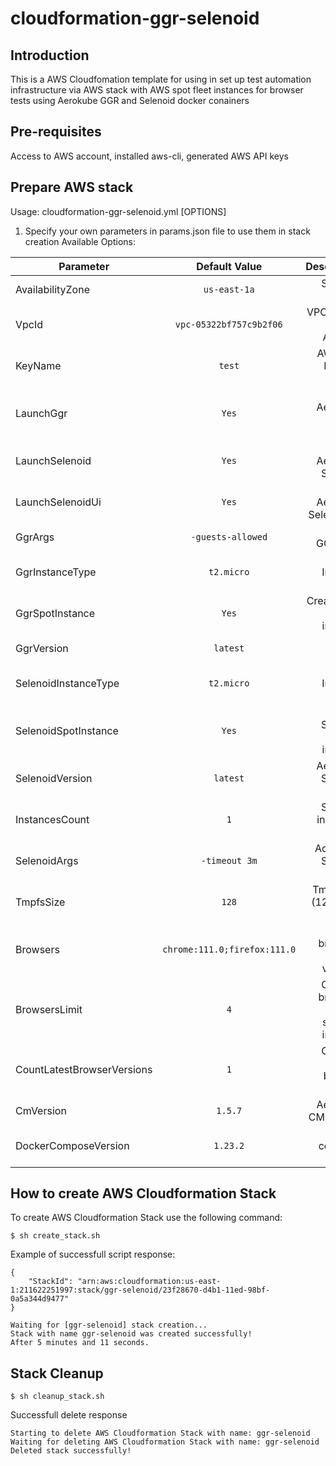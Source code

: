 # cloudformation-ggr-selenoid

**Introduction**
---
This is a AWS Cloudfomation template for using in set up test automation infrastructure via AWS stack with AWS spot fleet instances for browser tests using Aerokube GGR and Selenoid docker conainers

**Pre-requisites**
---
Access to AWS account, installed aws-cli, generated AWS API keys

**Prepare AWS stack**
---

Usage: cloudformation-ggr-selenoid.yml [OPTIONS]

1. Specify your own parameters in params.json file to use them in stack creation
Available Options:

| Parameter                 | Default Value                | Description                                |
| --------------------------|:----------------------------:| ------------------------------------------:|
| AvailabilityZone          | `us-east-1a`                 | Set AWS Region                             |
| VpcId                     | `vpc-05322bf757c9b2f06`      | VPC in your AWS Account                    |
| KeyName                   | `test`                       | AWS EC2 Key pair name                      |
| LaunchGgr                 | `Yes`                        | Launch Aerokube Go Grid Router             |
| LaunchSelenoid            | `Yes`                        | Launch Aerokube Selenoid                   |
| LaunchSelenoidUi          | `Yes`                        | Launch Aerokube Selenoid UI                |
| GgrArgs                   | `-guests-allowed`            | Specify GGR Args                           |
| GgrInstanceType           | `t2.micro`                   | AWS Instance Type                          |
| GgrSpotInstance           | `Yes`                        | Create GGR spot instance                   |
| GgrVersion                | `latest`                     | GGR version                                |
| SelenoidInstanceType      | `t2.micro`                   | AWS Instance Type                          |
| SelenoidSpotInstance      | `Yes`                        | Create Selenoid spot instance              |
| SelenoidVersion           | `latest`                     | Aerokube Selenoid version                  |
| InstancesCount            | `1`                          | Selenoid instances count                   |
| SelenoidArgs              | `-timeout 3m`                | Additional Selenoid args                   |
| TmpfsSize                 | `128`                        | TmpfsSize (128, 512, 1024)                 |
| Browsers                  | `chrome:111.0;firefox:111.0` | List of browsers with versions             |
| BrowsersLimit             | `4`                          | Count of browsers per 1 selenoid instance  |
| CountLatestBrowserVersions| `1`                          | Count of latest browser verions            |
| CmVersion                 | `1.5.7`                      | Aerokube CM version                        |
| DockerComposeVersion      | `1.23.2`                     | Docker compose version                     |

**How to create AWS Cloudformation Stack**
---

To create AWS Cloudformation Stack use the following command:
```console
$ sh create_stack.sh 
```

Example of successfull script response:
```
{
    "StackId": "arn:aws:cloudformation:us-east-1:211622251997:stack/ggr-selenoid/23f28670-d4b1-11ed-98bf-0a5a344d9477"
}

Waiting for [ggr-selenoid] stack creation...
Stack with name ggr-selenoid was created successfully!
After 5 minutes and 11 seconds.
```

**Stack Cleanup**
---

```console
$ sh cleanup_stack.sh 
```
Successfull delete response

```console
Starting to delete AWS Cloudformation Stack with name: ggr-selenoid
Waiting for deleting AWS Cloudformation Stack with name: ggr-selenoid
Deleted stack successfully!
```
 